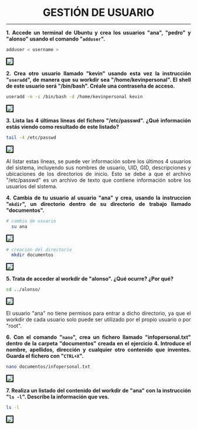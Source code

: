 <style>
  h1{
    text-align: center;
    font-weight: bold;
    border: none;
    margin-bottom: 0px;
  }

  p{
    text-align: justify;
  }

  img{
    border: 2px solid black;
  }

  #ex{
    border: none;
  }
</style>

<h1>GESTIÓN DE USUARIO</h1>

<hr>

<p><b>1. Accede un terminal de Ubuntu y crea los usuarios "ana", "pedro" y "alonso" usando el comando "<code>adduser</code>".</b></p>

```bash
adduser < username >
```

<img src="img/1.png">

<p><b>2. Crea otro usuario llamado "kevin" usando esta vez la instrucción "<code>useradd</code>", de manera que su workdir sea "/home/kevinpersonal". El shell de este usuario será "/bin/bash". Créale una contraseña de acceso.</b></p>

```bash
useradd -m -s /bin/bash -d /home/kevinpersonal kevin
```

<img src="img/2.png">

<p><b>3. Lista las 4 últimas líneas del fichero "/etc/passwd". ¿Qué información estás viendo como resultado de este listado?</b></p>

```bash
tail -4 /etc/passwd
```
<img src="img/3.png">

<p>Al listar estas líneas, se puede ver información sobre los últimos 4 usuarios del sistema, incluyendo sus nombres de usuario, UID, GID, descripciones y ubicaciones de los directorios de inicio. Esto se debe a que el archivo "/etc/passwd" es un archivo de texto que contiene información sobre los usuarios del sistema.</p>

<p><b>4. Cambia de tu usuario al usuario "ana" y crea, usando la instruccion "<code>mkdir</code>", un directorio dentro de su directorio de trabajo llamado "documentos".</b></p>

```bash
# cambio de usuario
  su ana
```

<img src="img/4.1.png">

```bash
# creación del directorio
  mkdir documentos
```

<img src="img/4.2.png">

<p><b>5. Trata de acceder al workdir de "alonso". ¿Qué ocurre? ¿Por qué?</b></p>

```bash
cd ../alonso/
```

<img src="img/5.png">

<p>El usuario "ana" no tiene permisos para entrar a dicho directorio, ya que el workdir de cada usuario solo puede ser utilizado por el propio usuario o por "root".</p>

<p><b>6. Con el comando "<code>nano</code>", crea un fichero llamado "infopersonal.txt" dentro de la carpeta "documentos" creada en el ejercicio 4. Introduce el nombre, apellidos, dirección y cualquier otro contenido que inventes. Guarda el fichero con "<code>CTRL+X</code>".</b></p>

```bash
nano documentos/infopersonal.txt
```

<img src="img/6.png">

<p><b>7. Realiza un listado del contenido del workdir de "ana" con la instrucción "<code>ls -l</code>". Describe la información que ves.</b></p>

```bash
ls -l
```

<img src="img/7.png">

<p></p>
